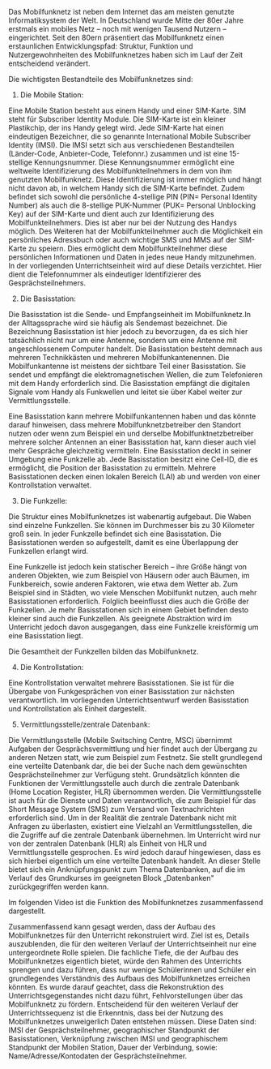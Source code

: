 Das Mobilfunknetz ist neben dem Internet das am meisten genutzte Informatiksystem der Welt. 
In Deutschland wurde Mitte der 80er Jahre erstmals ein mobiles Netz – noch mit wenigen Tausend Nutzern – eingerichtet. Seit den 80ern präsentiert das Mobilfunknetz einen erstaunlichen Entwicklungspfad: Struktur, Funktion und Nutzergewohnheiten des Mobilfunknetzes haben sich im Lauf der Zeit entscheidend verändert.

Die wichtigsten Bestandteile des Mobilfunknetzes sind:

1. Die Mobile Station:

Eine Mobile Station besteht aus einem Handy und einer SIM-Karte. SIM steht für Subscriber Identity Module. Die SIM-Karte ist ein kleiner Plastikchip, der ins Handy gelegt wird. Jede SIM-Karte hat einen eindeutigen Bezeichner, die so genannte International Mobile Subscriber Identity (IMSI). Die IMSI setzt sich aus verschiedenen Bestandteilen (Länder-Code, Anbieter-Code, Telefonnr.) zusammen und ist eine 15-stellige Kennungsnummer. Diese Kennungsnummer ermöglicht eine weltweite Identifizierung des Mobilfunkteilnehmers in dem von ihm genutzten Mobilfunknetz. Diese Identifizierung ist immer möglich und hängt nicht davon ab, in welchem Handy sich die SIM-Karte befindet. Zudem befindet sich sowohl die persönliche 4-stellige PIN (PIN= Personal Identity Number) als auch die 8-stellige PUK-Nummer (PUK= Personal Unblocking Key) auf der SIM-Karte und dient auch zur Identifizierung des Mobilfunkteilnehmers. Dies ist aber nur bei der Nutzung des Handys möglich. Des Weiteren hat der Mobilfunkteilnehmer auch die Möglichkeit ein persönliches Adressbuch oder auch wichtige SMS und MMS auf der SIM-Karte zu speiern. Dies ermöglicht dem Mobilfunkteilnehmer diese persönlichen Informationen und Daten in jedes neue Handy mitzunehmen.
In der vorliegenden Unterrichtseinheit wird auf diese Details verzichtet. Hier dient die Telefonnummer als eindeutiger Identifizierer des Gesprächsteilnehmers.

2. Die Basisstation:

Die Basisstation ist die Sende- und Empfangseinheit im Mobilfunknetz.In der Alltagssprache wird sie häufig als Sendemast bezeichnet. Die Bezeichnung Basisstation ist hier jedoch zu bevorzugen, da es sich hier tatsächlich nicht nur um eine Antenne, sondern um eine Antenne mit angeschlossenem Computer handelt.
Die Basisstation besteht demnach aus mehreren Technikkästen und mehreren Mobilfunkantenennen. Die Mobilfunkantenne ist meistens der sichtbare Teil einer Basisstation. Sie sendet und empfängt die elektromagnetischen Wellen, die zum Telefonieren mit dem Handy erforderlich sind. Die Basisstation empfängt die digitalen Signale vom Handy als Funkwellen und leitet sie über Kabel weiter zur Vermittlungsstelle.

Eine Basisstation kann mehrere Mobilfunkantennen haben und das könnte darauf hinweisen, dass mehrere Mobilfunknetzbetreiber den Standort nutzen oder wenn zum Beispiel ein und derselbe Mobilfunktnetzbetreiber mehrere solcher Antennen an einer Basisstation hat, kann dieser auch viel mehr Gespräche gleichzeitig vermitteln. Eine Basisstation deckt in seiner Umgebung eine Funkzelle ab. Jede Basisstation besitzt eine Cell-ID, die es ermöglicht, die Position der Basisstation zu ermitteln. Mehrere Basisstationen decken einen lokalen Bereich (LAI) ab und werden von einer Kontrollstation verwaltet.

3. Die Funkzelle:

Die Struktur eines Mobilfunknetzes ist wabenartig aufgebaut. Die Waben sind einzelne Funkzellen. Sie können im Durchmesser bis zu 30 Kilometer groß sein. In jeder Funkzelle befindet sich eine Basisstation. Die Basisstationen werden so aufgestellt, damit es eine Überlappung der Funkzellen erlangt wird.

Eine Funkzelle ist jedoch kein statischer Bereich – ihre Größe hängt von anderen Objekten, wie zum Beispiel von Häusern oder auch Bäumen, im Funkbereich, sowie anderen Faktoren, wie etwa dem Wetter ab. Zum Beispiel sind in Städten, wo viele Menschen Mobilfunkt nutzen, auch mehr Basisstationen erforderlich. Folglich beeinflusst dies auch die Größe der Funkzellen. Je mehr Basisstationen sich in einem Gebiet befinden desto kleiner sind auch die Funkzellen. Als geeignete Abstraktion wird im Unterricht jedoch davon ausgegangen, dass eine Funkzelle kreisförmig um eine Basisstation liegt.

Die Gesamtheit der Funkzellen bilden das Mobilfunknetz.

4. Die Kontrollstation:

Eine Kontrollstation verwaltet mehrere Basisstationen. Sie ist für die Übergabe von Funkgesprächen von einer Basisstation zur nächsten verantwortlich. Im vorliegenden Unterrichtsentwurf werden Basisstation und Kontrollstation als Einheit dargestellt.

5. Vermittlungsstelle/zentrale Datenbank:

Die Vermittlungsstelle (Mobile Switsching Centre, MSC) übernimmt Aufgaben der Gesprächsvermittlung und hier findet auch der Übergang zu anderen Netzen statt, wie zum Beispiel zum Festnetz. Sie stellt grundlegend eine verteilte Datenbank dar, die bei der Suche nach dem gewünschten Gesprächsteilnehmer zur Verfügung steht. Grundsätzlich könnten die Funktionen der Vermittlungsstelle auch durch die zentrale Datenbank (Home Location Register, HLR) übernommen werden. Die Vermittlungsstelle ist auch für die Dienste und Daten verantwortlich, die zum Beispiel für das Short Message System (SMS) zum Versand von Textnachrichten erforderlich sind. Um in der Realität die zentrale Datenbank nicht mit Anfragen zu überlasten, existiert eine Vielzahl an Vermittlungsstellen, die die Zugriffe auf die zentrale Datenbank übernehmen. Im Unterricht wird nur von der zentralen Datenbank (HLR) als Einheit von HLR und Vermittlungsstelle gesprochen. Es wird jedoch darauf hingewiesen, dass es sich hierbei eigentlich um eine verteilte Datenbank handelt. An dieser Stelle bietet sich ein Anknüpfungspunkt zum Thema Datenbanken, auf die im Verlauf des Grundkurses im geeigneten Block „Datenbanken" zurückgegriffen werden kann.

Im folgenden Video ist die Funktion des Mobilfunknetzes zusammenfassend dargestellt.

Zusammenfassend kann gesagt werden, dass der Aufbau des Mobilfunknetzes für den Unterricht rekonstruiert wird. Ziel ist es, Details auszublenden, die für den weiteren Verlauf der Unterrichtseinheit nur eine untergeordnete Rolle spielen. Die fachliche Tiefe, die der Aufbau des Mobilfunknetzes eigentlich bietet, würde den Rahmen des Unterrichts sprengen und dazu führen, dass nur wenige Schülerinnen und Schüler ein grundlegendes Verständnis des Aufbaus des Mobilfunknetzes erreichen könnten. Es wurde darauf geachtet, dass die Rekonstruktion des Unterrichtsgegenstandes nicht dazu führt, Fehlvorstellungen über das Mobilfunknetz zu fördern.
Entscheidend für den weiteren Verlauf der Unterrichtssequenz ist die Erkenntnis, dass bei der Nutzung des Mobilfunknetzes unweigerlich Daten entstehen müssen. Diese Daten sind: IMSI der Gesprächsteilnehmer, geographischer Standpunkt der Basisstationen, Verknüpfung zwischen IMSI und geographischem Standpunkt der Mobilen Station, Dauer der Verbindung, sowie: Name/Adresse/Kontodaten der Gesprächsteilnehmer.
